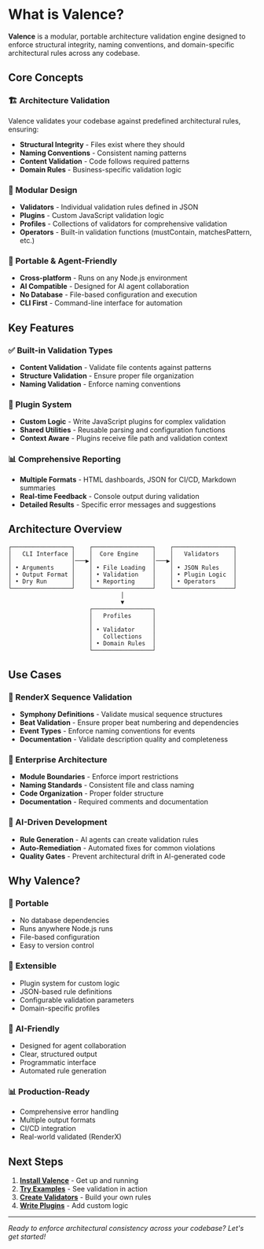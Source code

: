 # What is Valence?

**Valence** is a modular, portable architecture validation engine designed to enforce structural integrity, naming conventions, and domain-specific architectural rules across any codebase.

## Core Concepts

### 🏗️ Architecture Validation
Valence validates your codebase against predefined architectural rules, ensuring:
- **Structural Integrity** - Files exist where they should
- **Naming Conventions** - Consistent naming patterns
- **Content Validation** - Code follows required patterns
- **Domain Rules** - Business-specific validation logic

### 🔧 Modular Design
- **Validators** - Individual validation rules defined in JSON
- **Plugins** - Custom JavaScript validation logic
- **Profiles** - Collections of validators for comprehensive validation
- **Operators** - Built-in validation functions (mustContain, matchesPattern, etc.)

### 🎯 Portable & Agent-Friendly
- **Cross-platform** - Runs on any Node.js environment
- **AI Compatible** - Designed for AI agent collaboration
- **No Database** - File-based configuration and execution
- **CLI First** - Command-line interface for automation

## Key Features

### ✅ Built-in Validation Types
- **Content Validation** - Validate file contents against patterns
- **Structure Validation** - Ensure proper file organization
- **Naming Validation** - Enforce naming conventions

### 🔌 Plugin System
- **Custom Logic** - Write JavaScript plugins for complex validation
- **Shared Utilities** - Reusable parsing and configuration functions
- **Context Aware** - Plugins receive file path and validation context

### 📊 Comprehensive Reporting
- **Multiple Formats** - HTML dashboards, JSON for CI/CD, Markdown summaries
- **Real-time Feedback** - Console output during validation
- **Detailed Results** - Specific error messages and suggestions

## Architecture Overview

```
┌─────────────────┐    ┌─────────────────┐    ┌─────────────────┐
│   CLI Interface │    │  Core Engine    │    │   Validators    │
│                 │───▶│                 │───▶│                 │
│ • Arguments     │    │ • File Loading  │    │ • JSON Rules    │
│ • Output Format │    │ • Validation    │    │ • Plugin Logic  │
│ • Dry Run       │    │ • Reporting     │    │ • Operators     │
└─────────────────┘    └─────────────────┘    └─────────────────┘
                                │
                                ▼
                       ┌─────────────────┐
                       │   Profiles      │
                       │                 │
                       │ • Validator     │
                       │   Collections   │
                       │ • Domain Rules  │
                       └─────────────────┘
```

## Use Cases

### 🎼 RenderX Sequence Validation
- **Symphony Definitions** - Validate musical sequence structures
- **Beat Validation** - Ensure proper beat numbering and dependencies
- **Event Types** - Enforce naming conventions for events
- **Documentation** - Validate description quality and completeness

### 🏢 Enterprise Architecture
- **Module Boundaries** - Enforce import restrictions
- **Naming Standards** - Consistent file and class naming
- **Code Organization** - Proper folder structure
- **Documentation** - Required comments and documentation

### 🤖 AI-Driven Development
- **Rule Generation** - AI agents can create validation rules
- **Auto-Remediation** - Automated fixes for common violations
- **Quality Gates** - Prevent architectural drift in AI-generated code

## Why Valence?

### 🚀 **Portable**
- No database dependencies
- Runs anywhere Node.js runs
- File-based configuration
- Easy to version control

### 🔧 **Extensible**
- Plugin system for custom logic
- JSON-based rule definitions
- Configurable validation parameters
- Domain-specific profiles

### 🤖 **AI-Friendly**
- Designed for agent collaboration
- Clear, structured output
- Programmatic interface
- Automated rule generation

### 📊 **Production-Ready**
- Comprehensive error handling
- Multiple output formats
- CI/CD integration
- Real-world validated (RenderX)

## Next Steps

1. **[Install Valence](Installing-and-Running.md)** - Get up and running
2. **[Try Examples](Example-Validations.md)** - See validation in action
3. **[Create Validators](../Profiles%20%26%20Validators/Writing-a-Validator-JSON.md)** - Build your own rules
4. **[Write Plugins](../Profiles%20%26%20Validators/Writing-a-Plugin-JS.md)** - Add custom logic

---

*Ready to enforce architectural consistency across your codebase? Let's get started!*
